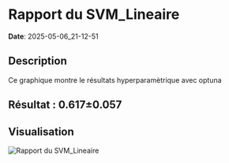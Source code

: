 # Rapport du SVM_Lineaire
**Date**: 2025-05-06_21-12-51

## Description
Ce graphique montre le résultats hyperparamètrique avec optuna
 ## Résultat : 0.617±0.057

## Visualisation
![Rapport du SVM_Lineaire](../static/images/rapport_du_svm_lineaire_plot.png)
